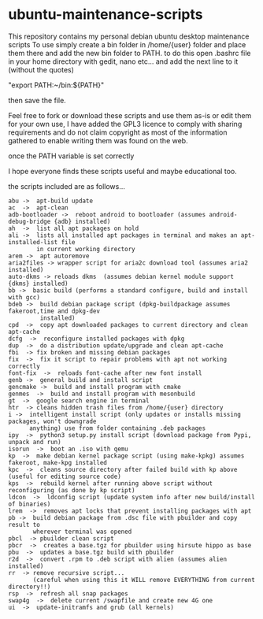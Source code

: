 # ubuntu-maintenance-scripts

This repository contains my personal debian ubuntu desktop maintenance scripts To use simply create a bin folder in /home/{user} folder and place them there and add the new bin folder to PATH. to do this open .bashrc file in your home directory with gedit, nano etc... and add the next line to it (without the quotes)

"export PATH:~/bin:${PATH}"

then save the file.

Feel free to fork or download these scripts and use them as-is or edit them for your own use, I have added the GPL3 licence to comply with sharing requirements and do not claim copyright as most of the information gathered to enable writing them was found on the web.

once the PATH variable is set correctly

I hope everyone finds these scripts useful and maybe educational too.


the scripts included are as follows...
	
	abu	->  apt-build update
	ac	->  apt-clean
	adb-bootloader ->  reboot android to bootloader (assumes android-debug-bridge {adb} installed)
	ah	->  list all apt packages on hold
	ali ->  lists all installed apt packages in terminal and makes an apt-installed-list file
	        in current working directory
	arem ->  apt autoremove
	aria2files -> wrapper script for aria2c download tool (assumes aria2 installed)
	auto-dkms -> reloads dkms  (assumes debian kernel module support {dkms} installed)
	bb ->  basic build (performs a standard configure, build and install with gcc)
	bdeb ->  build debian package script (dpkg-buildpackage assumes fakeroot,time and dpkg-dev
	         installed)
	cpd  ->  copy apt downloaded packages to current directory and clean apt-cache
	dcfg  ->  reconfigure installed packages with dpkg
	dup  ->  do a distribution update/upgrade and clean apt-cache
	fbi  -> fix broken and missing debian packages
	fix  ->  fix it script to repair problems with apt not working correctly
	font-fix  ->  reloads font-cache after new font install
	genb ->  general build and install script
	gencmake ->  build and install program with cmake
	genmes  ->  build and install program with mesonbuild
	gt  ->  google search engine in terminal
	htr  -> cleans hidden trash files from /home/{user} directory
	i ->  intelligent install script (only updates or installs missing packages, won't downgrade
	      anything) use from folder containing .deb packages
	ipy  ->  python3 setup.py install script (download package from Pypi, unpack and run)
	isorun  ->  boot an .iso with qemu
	kp  ->  make debian kernel package script (using make-kpkg) assumes fakeroot, make-kpg installed
	kpc  ->  cleans source directory after failed build with kp above (useful for editing source code)
	kps  ->  rebuild kernel after running above script without reconfiguring (as done by kp script)
	ldcon  ->  ldconfig script (update system info after new build/install of binaries)
	lrem  ->  removes apt locks that prevent installing packages with apt
	pb ->  build debian package from .dsc file with pbuilder and copy result to 
	       wherever terminal was opened
	pbcl  -> pbuilder clean script
	pbcr  ->  creates a base.tgz for pbuilder using hirsute hippo as base
	pbu  ->  updates a base.tgz build with pbuilder
	r2d  ->  convert .rpm to .deb script with alien (assumes alien installed)
	rr  -> remove recursive script...
           (careful when using this it WILL remove EVERYTHING from current directory!!)
    rsp  ->  refresh all snap packages
    swap4g  ->  delete current /swapfile and create new 4G one
    ui  ->  update-initramfs and grub (all kernels)


